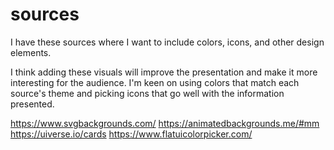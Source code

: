 # sources
I have these sources where I want to include colors, icons, and other design elements.

I think adding these visuals will improve the presentation and make it more interesting for the audience. I'm keen on using colors that match each source's theme and picking icons that go well with the information presented.

https://www.svgbackgrounds.com/
https://animatedbackgrounds.me/#mm
https://uiverse.io/cards
https://www.flatuicolorpicker.com/

